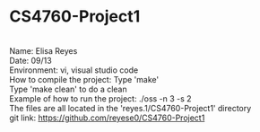 # CS4760-Project1
<br>Name: Elisa Reyes
<br>Date: 09/13
<br>Environment: vi, visual studio code
<br>How to compile the project: Type 'make'
<br>Type 'make clean' to do a clean
<br> Example of how to run the project: ./oss -n 3 -s 2
<br>The files are all located in the 'reyes.1/CS4760-Project1' directory
<br> git link: https://github.com/reyese0/CS4760-Project1
